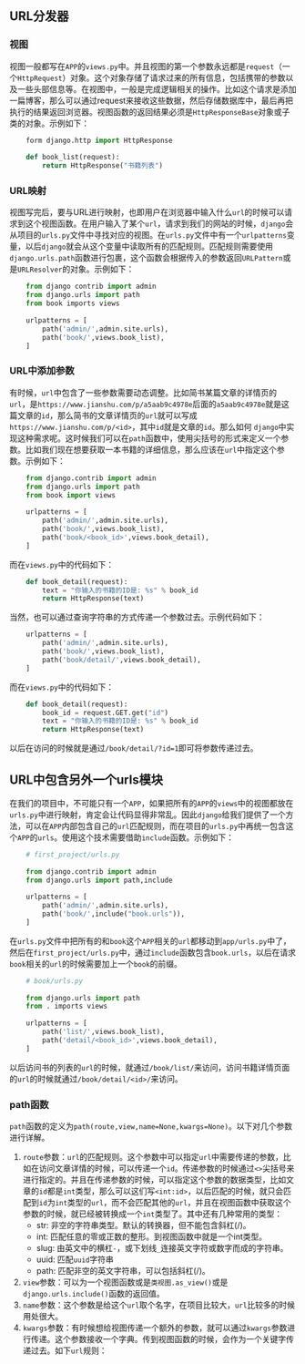 ## URL分发器

### 视图

视图一般都写在`APP`的`views.py`中。并且视图的第一个参数永远都是`request`（一个`HttpRequest`）对象。这个对象存储了请求过来的所有信息，包括携带的参数以及一些头部信息等。在视图中，一般是完成逻辑相关的操作。比如这个请求是添加一扁博客，那么可以通过request来接收这些数据，然后存储数据库中，最后再把执行的结果返回浏览器。视图函数的返回结果必须是`HttpResponseBase`对象或子类的对象。示例如下：
```python
    form django.http import HttpResponse
    
    def book_list(request):
        return HttpResponse("书籍列表")
```

### URL映射

视图写完后，要与URL进行映射，也即用户在浏览器中输入什么`url`的时候可以请求到这个视图函数。在用户输入了某个`url`，请求到我们的网站的时候，`django`会从项目的`urls.py`文件中寻找对应的视图。在`urls.py`文件中有一个`urlpatterns`变量，以后`django`就会从这个变量中读取所有的匹配规则。匹配规则需要使用`django.urls.path`函数进行包裹，这个函数会根据传入的参数返回`URLPattern`或是`URLResolver`的对象。示例如下：
```python
    from django contrib import admin
    from django.urls import path
    from book imports views
    
    urlpatterns = [
        path('admin/',admin.site.urls),
        path('book/',views.book_list),
    ]
```

### URL中添加参数

有时候，`url`中包含了一些参数需要动态调整。比如简书某篇文章的详情页的`url`，是`https://www.jianshu.com/p/a5aab9c4978e`后面的`a5aab9c4978e`就是这篇文章的`id`，那么简书的文章详情页的`url`就可以写成`https://www.jianshu.com/p/<id>`，其中`id`就是文章的`id`。那么如何 `django`中实现这种需求呢。这时候我们可以在`path`函数中，使用尖括号的形式来定义一个参数。比如我们现在想要获取一本书籍的详细信息，那么应该在`url`中指定这个参数。示例如下：
```python
    from django.contrib import admin
    from django.urls import path
    from book import views
    
    urlpatterns = [
        path('admin/',admin.site.urls),
        path('book/',views.book_list),
        path('book/<book_id>',views.book_detail),
    ]
```
而在`views.py`中的代码如下：
```python
    def book_detail(request):
        text = "你输入的书籍的ID是: %s" % book_id
        return HttpResponse(text)
```
当然，也可以通过查询字符串的方式传递一个参数过去。示例代码如下：
```python
    urlpatterns = [
        path('admin/',admin.site.urls),
        path('book/',views.book_list),
        path('book/detail/',views.book_detail),
    ]
```
而在`views.py`中的代码如下：
```python
    def book_detail(request):
        book_id = request.GET.get("id")
        text = "你输入的书籍的ID是: %s" % book_id
        return HttpResponse(text)
```
以后在访问的时候就是通过`/book/detail/?id=1`即可将参数传递过去。

## URL中包含另外一个urls模块

在我们的项目中，不可能只有一个`APP`，如果把所有的`APP`的`views`中的视图都放在`urls.py`中进行映射，肯定会让代码显得非常乱。因此`django`给我们提供了一个方法，可以在`APP`内部包含自己的`url`匹配规则，而在项目的`urls.py`中再统一包含这个`APP`的`urls`。使用这个技术需要借助`include`函数。示例如下：
```python
    # first_project/urls.py
    
    from django.contrib import admin
    from django.urls import path,include
    
    urlpatterns = [
        path('admin/',admin.site.urls),
        path('book/',include("book.urls")),
    ]
```
在`urls.py`文件中把所有的和`book`这个`APP`相关的`url`都移动到`app/urls.py`中了，然后在`first_project/urls.py`中，通过`include`函数包含`book.urls`，以后在请求`book`相关的`url`的时候需要加上一个`book`的前缀。
```python
    # book/urls.py
    
    from django.urls import path
    from . imports views
    
    urlpatterns = [
        path('list/',views.book_list),
        path('detail/<book_id>',views.book_detail),
    ]
```
以后访问书的列表的`url`的时候，就通过`/book/list/`来访问，访问书籍详情页面的`url`的时候就通过`/book/detail/<id>/`来访问。

### path函数

`path`函数的定义为`path(route,view,name=None,kwargs=None)`。以下对几个参数进行详解。
1. `route`参数：`url`的匹配规则。这个参数中可以指定`url`中需要传递的参数，比如在访问文章详情的时候，可以传递一个`id`。传递参数的时候通过`<>`尖括号来进行指定的。并且在传递参数的时候，可以指定这个参数的数据类型，比如文章的`id`都是`int`类型，那么可以这们写`<int:id>`，以后匹配的时候，就只会匹配到`id`为`int`类型的`url`，而不会匹配其他的`url`，并且在视图函数中获取这个参数的时候，就已经被转换成一个`int`类型了。其中还有几种常用的类型：
    + str: 非空的字符串类型。默认的转换器，但不能包含斜杠(/)。
    + int: 匹配任意的零或正数的整形。到视图函数中就是一个int类型。
    + slug: 由英文中的横杠`-`，或下划线`_`连接英文字符或数字而成的字符串。
    + uuid: 匹配`uuid`字符串
    + path: 匹配非空的英文字符串，可以包括斜杠(/)。
2. `view`参数：可以为一个视图函数或是`类视图.as_view()`或是`django.urls.include()`函数的返回值。
3. `name`参数：这个参数是给这个`url`取个名字，在项目比较大，`url`比较多的时候用处很大。
4. `kwargs`参数：有时候想给视图传递一个额外的参数，就可以通过`kwargs`参数进行传递。这个参数接收一个字典。传到视图函数的时候，会作为一个关键字传递过去。如下`url`规则：
```pyto
